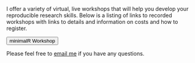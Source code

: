 <p>I offer a variety of virtual, live workshops that will help you develop your reproducible research skills. Below is a listing of links to recorded workshops with links to details and information on costs and how to register.</p>


<a href="https://shop.riffomonas.org/products/minimal-r-workshop"><button type="button" class="btn btn-primary">minimalR Workshop</button></a>

<!-- <ul>

{% for w in site.workshops %}

{% if w.layout == "workshop" and w.status == "live" %}
<li>
<p><a href="{{w.url}}">{{ w.topic }}</a> ({{w.dates}})</p>
</li>
{% endif %}

{% endfor %}
</ul> -->

<p>Please feel free to <a href="mailto:pat@riffomonas.org">email me</a> if you have any questions.</p>
<!-- I'd love to have you participate in the next workshop!</p> -->
